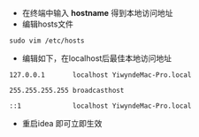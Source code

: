 - 在终端中输入 **hostname** 得到本地访问地址
- 编辑hosts文件
```shell
sudo vim /etc/hosts
```
- 编辑如下，在localhost后最佳本地访问地址
```text
127.0.0.1       localhost YiwyndeMac-Pro.local

255.255.255.255 broadcasthost

::1             localhost YiwyndeMac-Pro.local
```
- 重启idea 即可立即生效
